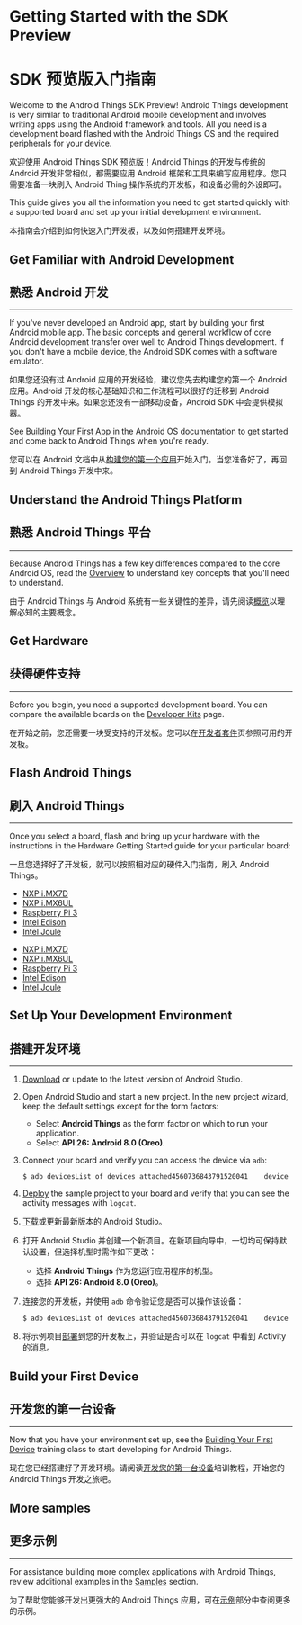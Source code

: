 # Getting Started with the SDK Preview

# SDK 预览版入门指南

Welcome to the Android Things SDK Preview! Android Things development is very similar to traditional Android mobile development and involves writing apps using the Android framework and tools. All you need is a development board flashed with the Android Things OS and the required peripherals for your device.

欢迎使用 Android Things SDK 预览版！Android Things 的开发与传统的 Android 开发非常相似，都需要应用 Android 框架和工具来编写应用程序。您只需要准备一块刷入 Android Thing 操作系统的开发板，和设备必需的外设即可。

This guide gives you all the information you need to get started quickly with a supported board and set up your initial development environment.

本指南会介绍到如何快速入门开发板，以及如何搭建开发环境。

## Get Familiar with Android Development

## 熟悉 Android 开发

* * *

If you've never developed an Android app, start by building your first Android mobile app. The basic concepts and general workflow of core Android development transfer over well to Android Things development. If you don't have a mobile device, the Android SDK comes with a software emulator.

如果您还没有过 Android 应用的开发经验，建议您先去构建您的第一个 Android 应用。Android 开发的核心基础知识和工作流程可以很好的迁移到 Android Things 的开发中来。如果您还没有一部移动设备，Android SDK 中会提供模拟器。

See [Building Your First App](https://developer.android.google.cn/training/basics/firstapp/index.html) in the Android OS documentation to get started and come back to Android Things when you're ready.

您可以在 Android 文档中从[构建您的第一个应用](https://developer.android.google.cn/training/basics/firstapp/index.html)开始入门。当您准备好了，再回到 Android Things 开发中来。

## Understand the Android Things Platform

## 熟悉 Android Things 平台

* * *

Because Android Things has a few key differences compared to the core Android OS, read the [Overview](https://developer.android.google.cn/things/sdk/index.html) to understand key concepts that you'll need to understand.

由于 Android Things 与 Android 系统有一些关键性的差异，请先阅读[概览](https://developer.android.google.cn/things/sdk/index.html)以理解必知的主要概念。

## Get Hardware

## 获得硬件支持

* * *

Before you begin, you need a supported development board. You can compare the available boards on the [Developer Kits](https://developer.android.google.cn/things/hardware/developer-kits.html) page.

在开始之前，您还需要一块受支持的开发板。您可以在[开发者套件](https://developer.android.google.cn/things/hardware/developer-kits.html)页参照可用的开发板。

## Flash Android Things

## 刷入 Android Things

* * *

Once you select a board, flash and bring up your hardware with the instructions in the Hardware Getting Started guide for your particular board:

一旦您选择好了开发板，就可以按照相对应的硬件入门指南，刷入 Android Things。

*   [NXP i.MX7D](https://developer.android.google.cn/things/hardware/imx7d.html)
*   [NXP i.MX6UL](https://developer.android.google.cn/things/hardware/imx6ul.html)
*   [Raspberry Pi 3](https://developer.android.google.cn/things/hardware/raspberrypi.html)
*   [Intel Edison](https://developer.android.google.cn/things/hardware/edison.html)
*   [Intel Joule](https://developer.android.google.cn/things/hardware/joule.html)





- [NXP i.MX7D](https://developer.android.google.cn/things/hardware/imx7d.html)
- [NXP i.MX6UL](https://developer.android.google.cn/things/hardware/imx6ul.html)
- [Raspberry Pi 3](https://developer.android.google.cn/things/hardware/raspberrypi.html)
- [Intel Edison](https://developer.android.google.cn/things/hardware/edison.html)
- [Intel Joule](https://developer.android.google.cn/things/hardware/joule.html)

## Set Up Your Development Environment

## 搭建开发环境

* * *

1.  [Download](https://developer.android.google.cn/studio/index.html) or update to the latest version of Android Studio.

2.  Open Android Studio and start a new project. In the new project wizard, keep the default settings except for the form factors:
    *   Select **Android Things** as the form factor on which to run your application.
    *   Select **API 26: Android 8.0 (Oreo)**.

3.  Connect your board and verify you can access the device via `adb`:

        $ adb devicesList of devices attached4560736843791520041    device

4.  [Deploy](https://developer.android.google.cn/studio/run/index.html) the sample project to your board and verify that you can see the activity messages with `logcat`.



1. [下载](https://developer.android.google.cn/studio/index.html)或更新最新版本的 Android Studio。
2. 打开 Android Studio 并创建一个新项目。在新项目向导中，一切均可保持默认设置，但选择机型时需作如下更改：
    *   选择 **Android Things** 作为您运行应用程序的机型。
    *   选择 **API 26: Android 8.0 (Oreo)**。
3.  连接您的开发板，并使用 `adb` 命令验证您是否可以操作该设备：

        $ adb devicesList of devices attached4560736843791520041    device

4.  将示例项目[部署](https://developer.android.google.cn/studio/run/index.html)到您的开发板上，并验证是否可以在 `logcat` 中看到 Activity 的消息。

## Build your First Device

## 开发您的第一台设备

* * *

Now that you have your environment set up, see the [Building Your First Device](https://developer.android.google.cn/things/training/first-device/index.html) training class to start developing for Android Things.

现在您已经搭建好了开发环境。请阅读[开发您的第一台设备](https://developer.android.google.cn/things/training/first-device/index.html)培训教程，开始您的 Android Things 开发之旅吧。

## More samples

## 更多示例

* * *

For assistance building more complex applications with Android Things, review additional examples in the [Samples](https://developer.android.google.cn/things/sdk/samples.html) section.

为了帮助您能够开发出更强大的 Android Things 应用，可在[示例](https://developer.android.google.cn/things/sdk/samples.html)部分中查阅更多的示例。
